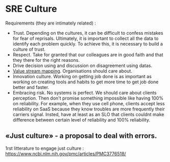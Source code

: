 # SRE Culture

Requirements (they are intimately related) :
- Trust. Depending on the cultures, it can be difficult to confess mistakes for fear of reprisals. Ultimately, it is important to collect all the data to identify each problem quickly. To achieve this, it is necessary to build a culture of trust.
- Respect. Take for granted that our colleagues are in good faith and that they there for the right reasons.
- Drive decision using and discussion on disagreement using datas.
- [Value stream mapping](https://fr.wikipedia.org/wiki/Value_stream_mapping). Organisations should care about.
- Innovation culture. Working on getting job done is as important as working on creating tools and habits to get more time to get job done better and faster.
- Embracing risk. No systems is perfect. We should care about clients perception. Then don't promise something impossible like having 100% on reliability. For example, when they use cell phone, clients accept less reliability on SaaS because they know troubles are more frequently their carriers signal. Insted, have at least as an SLO that clients couldnt make difference between certain level of reliability and 100% reliability.

## «Just culture» - a proposal to deal with errors.

1rst litterature to engage just culture : https://www.ncbi.nlm.nih.gov/pmc/articles/PMC3776518/

